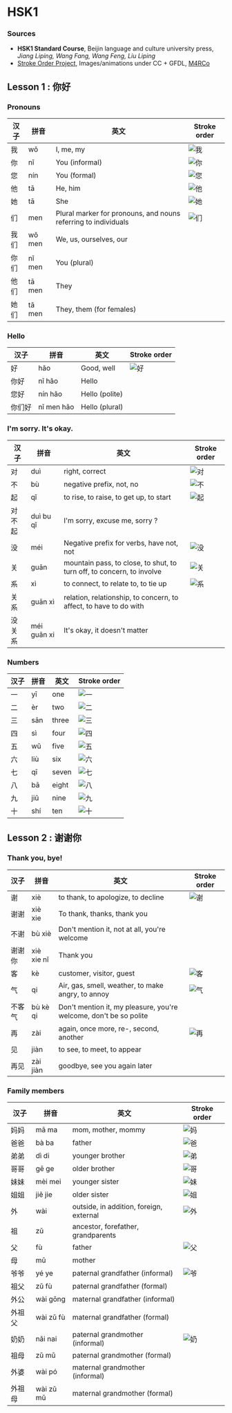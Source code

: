 # HSK1

### Sources

- **HSK1 Standard Course**, Beijin language and culture university press, *Jiang Liping, Wang Fang, Wang Feng, Liu Liping*
- [Stroke Order Project](https://commons.wikimedia.org/wiki/Commons:Stroke_Order_Project), Images/animations under CC + GFDL, [M4RCo](https://commons.wikimedia.org/wiki/User:M4RC0)

## Lesson 1 : 你好

### Pronouns

| 汉子 | 拼音   | 英文                                                         | Stroke order                                              |
| ---- | ------ | ------------------------------------------------------------ | --------------------------------------------------------- |
| 我   | wǒ     | I, me, my                                                    | ![我](C:\Users\Hugo\OneDrive\Chinese\Stroke_order\我.png) |
| 你   | nǐ     | You (informal)                                               | ![你](C:\Users\Hugo\OneDrive\Chinese\Stroke_order\你.png) |
| 您   | nín    | You (formal)                                                 | ![您](C:\Users\Hugo\OneDrive\Chinese\Stroke_order\您.png) |
| 他   | tā     | He, him                                                      | ![他](C:\Users\Hugo\OneDrive\Chinese\Stroke_order\他.png) |
| 她   | tā     | She                                                          | ![她](C:\Users\Hugo\OneDrive\Chinese\Stroke_order\她.png) |
| 们   | men    | Plural marker for pronouns, and nouns referring to individuals | ![们](C:\Users\Hugo\OneDrive\Chinese\Stroke_order\们.png) |
| 我们 | wǒ men | We, us, ourselves, our                                       |                                                           |
| 你们 | nǐ men | You (plural)                                                 |                                                           |
| 他们 | tā men | They                                                         |                                                           |
| 她们 | tā men | They, them (for females)                                     |                                                           |

### Hello

| 汉子   | 拼音       | 英文           | Stroke order                                              |
| ------ | ---------- | -------------- | --------------------------------------------------------- |
| 好     | hǎo        | Good, well     | ![好](C:\Users\Hugo\OneDrive\Chinese\Stroke_order\好.png) |
| 你好   | nǐ hǎo     | Hello          |                                                           |
| 您好   | nín hǎo    | Hello (polite) |                                                           |
| 你们好 | nǐ men hǎo | Hello (plural) |                                                           |

### I'm sorry. It's okay.

| 汉子   | 拼音        | 英文                                                         | Stroke order                                              |
| ------ | ----------- | ------------------------------------------------------------ | --------------------------------------------------------- |
| 对     | duì         | right, correct                                               | ![对](C:\Users\Hugo\OneDrive\Chinese\Stroke_order\对.png) |
| 不     | bù          | negative prefix, not, no                                     | ![不](C:\Users\Hugo\OneDrive\Chinese\Stroke_order\不.png) |
| 起     | qǐ          | to rise, to raise, to get up, to start                       | ![起](C:\Users\Hugo\OneDrive\Chinese\Stroke_order\起.png) |
| 对不起 | duì bu qǐ   | I'm sorry, excuse me, sorry ?                                |                                                           |
| 没     | méi         | Negative prefix for verbs, have not, not                     | ![没](C:\Users\Hugo\OneDrive\Chinese\Stroke_order\没.png) |
| 关     | guān        | mountain pass, to close, to shut, to turn off, to concern, to involve | ![关](C:\Users\Hugo\OneDrive\Chinese\Stroke_order\关.png) |
| 系     | xì          | to connect, to relate to, to tie up                          | ![系](C:\Users\Hugo\OneDrive\Chinese\Stroke_order\系.png) |
| 关系   | guān xì     | relation, relationship, to concern, to affect, to have to do with |                                                           |
| 没关系 | méi guān xi | It's okay, it doesn't matter                                 |                                                           |

### Numbers

| 汉子 | 拼音 | 英文  | Stroke order                                              |
| ---- | ---- | ----- | --------------------------------------------------------- |
| 一   | yī   | one   | ![一](C:\Users\Hugo\OneDrive\Chinese\Stroke_order\一.png) |
| 二   | èr   | two   | ![二](C:\Users\Hugo\OneDrive\Chinese\Stroke_order\二.png) |
| 三   | sān  | three | ![三](C:\Users\Hugo\OneDrive\Chinese\Stroke_order\三.png) |
| 四   | sì   | four  | ![四](C:\Users\Hugo\OneDrive\Chinese\Stroke_order\四.png) |
| 五   | wǔ   | five  | ![五](C:\Users\Hugo\OneDrive\Chinese\Stroke_order\五.png) |
| 六   | liù  | six   | ![六](C:\Users\Hugo\OneDrive\Chinese\Stroke_order\六.png) |
| 七   | qī   | seven | ![七](C:\Users\Hugo\OneDrive\Chinese\Stroke_order\七.png) |
| 八   | bā   | eight | ![八](C:\Users\Hugo\OneDrive\Chinese\Stroke_order\八.png) |
| 九   | jiǔ  | nine  | ![九](C:\Users\Hugo\OneDrive\Chinese\Stroke_order\九.png) |
| 十   | shí  | ten   | ![十](C:\Users\Hugo\OneDrive\Chinese\Stroke_order\十.png) |

## Lesson 2 : 谢谢你

### Thank you, bye!

| 汉子   | 拼音       | 英文                                                         | Stroke order                                              |
| ------ | ---------- | ------------------------------------------------------------ | --------------------------------------------------------- |
| 谢     | xiè        | to thank, to apologize, to decline                           | ![谢](C:\Users\Hugo\OneDrive\Chinese\Stroke_order\谢.png) |
| 谢谢   | xiè xie    | To thank, thanks, thank you                                  |                                                           |
| 不谢   | bù xiè     | Don't mention it, not at all, you're welcome                 |                                                           |
| 谢谢你 | xiè xie nǐ | Thank you                                                    |                                                           |
| 客     | kè         | customer, visitor, guest                                     | ![客](C:\Users\Hugo\OneDrive\Chinese\Stroke_order\客.png) |
| 气     | qi         | Air, gas, smell, weather, to make angry, to annoy            | ![气](C:\Users\Hugo\OneDrive\Chinese\Stroke_order\气.png) |
| 不客气 | bù kè qi   | Don't mention it, my pleasure, you're welcome, don't be so polite |                                                           |
| 再     | zài        | again, once more, re-, second, another                       | ![再](C:\Users\Hugo\OneDrive\Chinese\Stroke_order\再.png) |
| 见     | jiàn       | to see, to meet, to appear                                   |                                                           |
| 再见   | zài jiàn   | goodbye, see you again later                                 |                                                           |

### Family members

| 汉子   | 拼音      | 英文                                    | Stroke order                                              |
| ------ | --------- | --------------------------------------- | --------------------------------------------------------- |
| 妈妈   | mā ma     | mom, mother, mommy                      | ![妈](C:\Users\Hugo\OneDrive\Chinese\Stroke_order\妈.png) |
| 爸爸   | bà ba     | father                                  | ![爸](C:\Users\Hugo\OneDrive\Chinese\Stroke_order\爸.png) |
| 弟弟   | dì di     | younger brother                         | ![弟](C:\Users\Hugo\OneDrive\Chinese\Stroke_order\弟.png) |
| 哥哥   | gē ge     | older brother                           | ![哥](C:\Users\Hugo\OneDrive\Chinese\Stroke_order\哥.png) |
| 妹妹   | mèi mei   | younger sister                          | ![妹](C:\Users\Hugo\OneDrive\Chinese\Stroke_order\妹.png) |
| 姐姐   | jiě jie   | older sister                            | ![姐](C:\Users\Hugo\OneDrive\Chinese\Stroke_order\姐.png) |
| 外     | wài       | outside, in addition, foreign, external | ![外](C:\Users\Hugo\OneDrive\Chinese\Stroke_order\外.png) |
| 祖     | zǔ        | ancestor, forefather, grandparents      |                                                           |
| 父     | fù        | father                                  | ![父](C:\Users\Hugo\OneDrive\Chinese\Stroke_order\父.png) |
| 母     | mǔ        | mother                                  |                                                           |
| 爷爷   | yé ye     | paternal grandfather (informal)         | ![爷](C:\Users\Hugo\OneDrive\Chinese\Stroke_order\爷.png) |
| 祖父   | zǔ fù     | paternal grandfather (formal)           |                                                           |
| 外公   | wài gōng  | maternal grandfather (informal)         |                                                           |
| 外祖父 | wài zǔ fù | maternal grandfather (formal)           |                                                           |
| 奶奶   | nǎi nai   | paternal grandmother (informal)         | ![奶](C:\Users\Hugo\OneDrive\Chinese\Stroke_order\奶.png) |
| 祖母   | zǔ mǔ     | paternal grandmother (formal)           |                                                           |
| 外婆   | wài pó    | maternal grandmother (informal)         |                                                           |
| 外祖母 | wài zǔ mǔ | maternal grandmother (formal)           |                                                           |





​	



 	 








